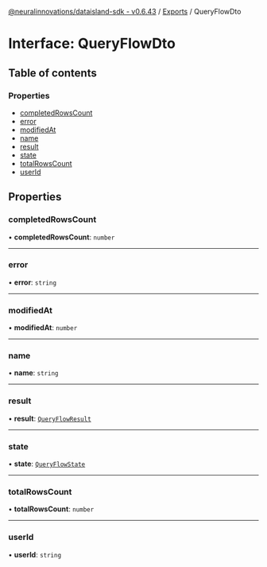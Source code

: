 [@neuralinnovations/dataisland-sdk - v0.6.43](../../README.md) / [Exports](../modules.md) / QueryFlowDto

# Interface: QueryFlowDto

## Table of contents

### Properties

- [completedRowsCount](QueryFlowDto.md#completedrowscount)
- [error](QueryFlowDto.md#error)
- [modifiedAt](QueryFlowDto.md#modifiedat)
- [name](QueryFlowDto.md#name)
- [result](QueryFlowDto.md#result)
- [state](QueryFlowDto.md#state)
- [totalRowsCount](QueryFlowDto.md#totalrowscount)
- [userId](QueryFlowDto.md#userid)

## Properties

### completedRowsCount

• **completedRowsCount**: `number`

___

### error

• **error**: `string`

___

### modifiedAt

• **modifiedAt**: `number`

___

### name

• **name**: `string`

___

### result

• **result**: [`QueryFlowResult`](QueryFlowResult.md)

___

### state

• **state**: [`QueryFlowState`](../enums/QueryFlowState.md)

___

### totalRowsCount

• **totalRowsCount**: `number`

___

### userId

• **userId**: `string`
